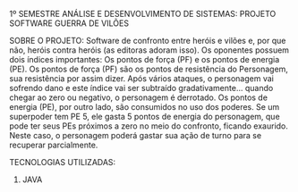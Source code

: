 1º SEMESTRE ANÁLISE E DESENVOLVIMENTO DE SISTEMAS: PROJETO SOFTWARE GUERRA DE VILÕES

SOBRE O PROJETO:
Software de confronto entre heróis e vilões e, por que não, heróis
contra heróis (as editoras adoram isso).
Os oponentes possuem dois índices importantes: Os pontos de força (PF) e os
pontos de energia (PE).
Os pontos de força (PF) são os pontos de resistência do Personagem, sua
resistência por assim dizer. Após vários ataques, o personagem vai sofrendo
dano e este índice vai ser subtraído gradativamente... quando chegar ao zero
ou negativo, o personagem é derrotado.
Os pontos de energia (PE), por outro lado, são consumidos no uso dos
poderes. Se um superpoder tem PE 5, ele gasta 5 pontos de energia do
personagem, que pode ter seus PEs próximos a zero no meio do confronto,
ficando exaurido. Neste caso, o personagem poderá gastar sua ação de turno
para se recuperar parcialmente.

TECNOLOGIAS UTILIZADAS:
1. JAVA
